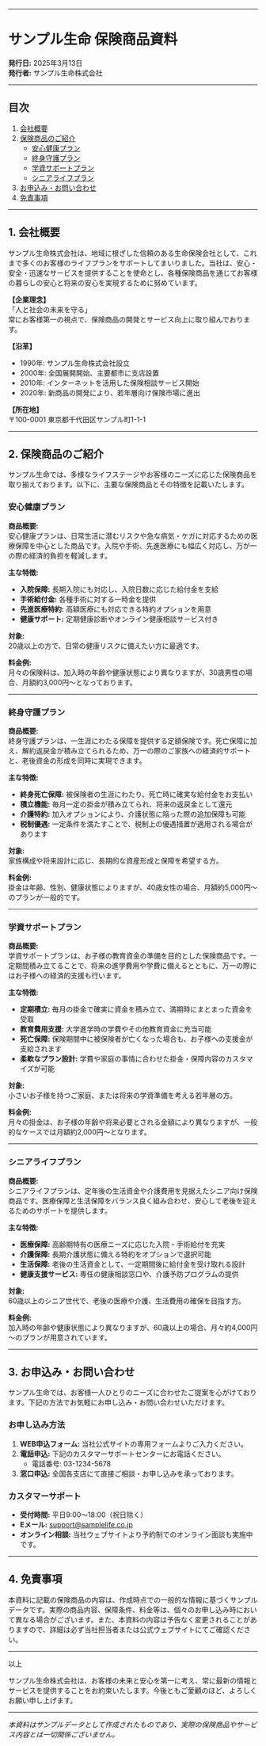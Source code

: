 
---

# サンプル生命 保険商品資料

**発行日:** 2025年3月13日  
**発行者:** サンプル生命株式会社

---

## 目次

1. [会社概要](#会社概要)
2. [保険商品のご紹介](#保険商品のご紹介)
   - [安心健康プラン](#安心健康プラン)
   - [終身守護プラン](#終身守護プラン)
   - [学資サポートプラン](#学資サポートプラン)
   - [シニアライフプラン](#シニアライフプラン)
3. [お申込み・お問い合わせ](#お申込みお問い合わせ)
4. [免責事項](#免責事項)

---

## 1. 会社概要

サンプル生命株式会社は、地域に根ざした信頼のある生命保険会社として、これまで多くのお客様のライフプランをサポートしてまいりました。当社は、安心・安全・迅速なサービスを提供することを使命とし、各種保険商品を通じてお客様の暮らしの安心と将来の安心を実現するために努めています。

**【企業理念】**  
「人と社会の未来を守る」  
常にお客様第一の視点で、保険商品の開発とサービス向上に取り組んでおります。

**【沿革】**  
- 1990年: サンプル生命株式会社設立  
- 2000年: 全国展開開始、主要都市に支店設置  
- 2010年: インターネットを活用した保険相談サービス開始  
- 2020年: 新商品の開発により、若年層向け保険市場に進出

**【所在地】**  
〒100-0001 東京都千代田区サンプル町1-1-1

---

## 2. 保険商品のご紹介

サンプル生命では、多様なライフステージやお客様のニーズに応じた保険商品を取り揃えております。以下に、主要な保険商品とその特徴を記載いたします。

### 安心健康プラン

**商品概要:**  
安心健康プランは、日常生活に潜むリスクや急な病気・ケガに対応するための医療保障を中心とした商品です。入院や手術、先進医療にも幅広く対応し、万が一の際の経済的負担を軽減します。

**主な特徴:**

- **入院保障:** 長期入院にも対応し、入院日数に応じた給付金を支給  
- **手術給付金:** 各種手術に対する一時金を提供  
- **先進医療特約:** 高額医療にも対応できる特約オプションを用意  
- **健康サポート:** 定期健康診断やオンライン健康相談サービス付き

**対象:**  
20歳以上の方で、日常の健康リスクに備えたい方に最適です。

**料金例:**  
月々の保険料は、加入時の年齢や健康状態により異なりますが、30歳男性の場合、月額約3,000円～となっております。

---

### 終身守護プラン

**商品概要:**  
終身守護プランは、一生涯にわたる保障を提供する定額保険です。死亡保障に加え、解約返戻金が積み立てられるため、万一の際のご家族への経済的サポートと、老後資金の形成を同時に実現できます。

**主な特徴:**

- **終身死亡保障:** 被保険者の生涯にわたり、死亡時に確実な給付金をお支払い  
- **積立機能:** 毎月一定の掛金が積み立てられ、将来の返戻金として還元  
- **介護特約:** 加入オプションにより、介護状態に陥った際の追加保障も可能  
- **税制優遇:** 一定条件を満たすことで、税制上の優遇措置が適用される場合があります

**対象:**  
家族構成や将来設計に応じ、長期的な資産形成と保障を希望する方。

**料金例:**  
掛金は年齢、性別、健康状態によりますが、40歳女性の場合、月額約5,000円～のプランが一般的です。

---

### 学資サポートプラン

**商品概要:**  
学資サポートプランは、お子様の教育資金の準備を目的とした保険商品です。一定期間積み立てることで、将来の進学費用や学費に備えるとともに、万一の際にはお子様への経済的支援も行います。

**主な特徴:**

- **定期積立:** 毎月の掛金で確実に資金を積み立て、満期時にまとまった資金を受取  
- **教育費用支援:** 大学進学時の学費やその他教育資金に充当可能  
- **死亡保障:** 保険期間中に被保険者が亡くなった場合も、お子様への支援金が支給されます  
- **柔軟なプラン設計:** 学費や家庭の事情に合わせた掛金・保障内容のカスタマイズが可能

**対象:**  
小さいお子様を持つご家庭、または将来の学資準備を考える若年層の方。

**料金例:**  
月々の掛金は、お子様の年齢や将来必要とされる金額により異なりますが、一般的なケースでは月額約2,000円～となります。

---

### シニアライフプラン

**商品概要:**  
シニアライフプランは、定年後の生活資金や介護費用を見据えたシニア向け保険商品です。医療保障と生活保障をバランス良く組み合わせ、安心して老後を迎えるためのサポートを提供します。

**主な特徴:**

- **医療保障:** 高齢期特有の医療ニーズに応じた入院・手術給付を充実  
- **介護保障:** 長期介護状態に備える特約をオプションで選択可能  
- **生活保障:** 老後の生活資金として、一定期間後に給付金を受け取れる設計  
- **健康支援サービス:** 専任の健康相談窓口や、介護予防プログラムの提供

**対象:**  
60歳以上のシニア世代で、老後の医療や介護、生活費用の確保を目指す方。

**料金例:**  
加入時の年齢や健康状態により異なりますが、60歳以上の場合、月々約4,000円～のプランが用意されています。

---

## 3. お申込み・お問い合わせ

サンプル生命では、お客様一人ひとりのニーズに合わせたご提案を心がけております。下記の方法でお気軽にお申し込み・お問い合わせいただけます。

### お申し込み方法

1. **WEB申込フォーム:** 当社公式サイトの専用フォームよりご入力ください。  
2. **電話申込:** 下記のカスタマーサポートセンターにお電話ください。  
   - 電話番号: 03-1234-5678  
3. **窓口申込:** 全国各支店にて直接ご相談・お申し込みを承っております。

### カスタマーサポート

- **受付時間:** 平日9:00～18:00（祝日除く）  
- **Eメール:** support@samplelife.co.jp  
- **オンライン相談:** 当社ウェブサイトより予約制でのオンライン面談も実施中です。

---

## 4. 免責事項

本資料に記載の保険商品の内容は、作成時点での一般的な情報に基づくサンプルデータです。実際の商品内容、保障条件、料金等は、個々のお申し込み時において異なる場合がございます。また、本資料の内容は予告なく変更されることがありますので、詳細は必ず当社担当者または公式ウェブサイトにてご確認ください。

---

以上

サンプル生命株式会社は、お客様の未来と安心を第一に考え、常に最新の情報とサービスを提供することをお約束いたします。今後ともご愛顧のほど、よろしくお願い申し上げます。

---

*本資料はサンプルデータとして作成されたものであり、実際の保険商品やサービス内容とは一切関係ございません。*
